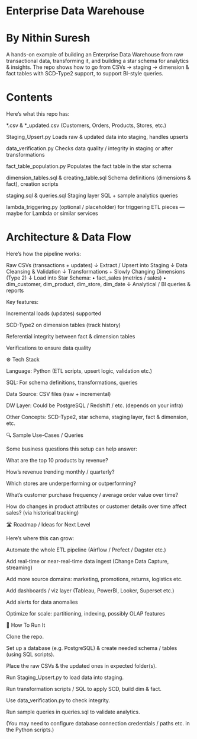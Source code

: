 # Enterprise Data Warehouse 
# By Nithin Suresh


A hands-on example of building an Enterprise Data Warehouse from raw transactional data, transforming it, and building a star schema for analytics & insights. The repo shows how to go from CSVs → staging → dimension & fact tables with SCD-Type2 support, to support BI-style queries.

# Contents

Here’s what this repo has:

*.csv & *_updated.csv (Customers, Orders, Products, Stores, etc.)	

Staging_Upsert.py	Loads raw & updated data into staging, handles upserts

data_verification.py	Checks data quality / integrity in staging or after transformations

fact_table_population.py	Populates the fact table in the star schema

dimension_tables.sql & creating_table.sql	Schema definitions (dimensions & fact), creation scripts

staging.sql & queries.sql	Staging layer SQL + sample analytics queries

lambda_triggering.py	(optional / placeholder) for triggering ETL pieces — maybe for Lambda or similar services

# Architecture & Data Flow

Here’s how the pipeline works:

Raw CSVs (transactions + updates)
     ↓ Extract / Upsert into Staging
     ↓ Data Cleansing & Validation
     ↓ Transformations + Slowly Changing Dimensions (Type 2)
     ↓ Load into Star Schema:
           • fact_sales (metrics / sales)
           • dim_customer, dim_product, dim_store, dim_date
     ↓ Analytical / BI queries & reports


Key features:

Incremental loads (updates) supported

SCD-Type2 on dimension tables (track history)

Referential integrity between fact & dimension tables

Verifications to ensure data quality

⚙️ Tech Stack

Language: Python (ETL scripts, upsert logic, validation etc.)

SQL: For schema definitions, transformations, queries

Data Source: CSV files (raw + incremental)

DW Layer: Could be PostgreSQL / Redshift / etc. (depends on your infra)

Other Concepts: SCD-Type2, star schema, staging layer, fact & dimension, etc.

🔍 Sample Use-Cases / Queries

Some business questions this setup can help answer:

What are the top 10 products by revenue?

How’s revenue trending monthly / quarterly?

Which stores are underperforming or outperforming?

What’s customer purchase frequency / average order value over time?

How do changes in product attributes or customer details over time affect sales? (via historical tracking)

🛣️ Roadmap / Ideas for Next Level

Here’s where this can grow:

Automate the whole ETL pipeline (Airflow / Prefect / Dagster etc.)

Add real-time or near-real-time data ingest (Change Data Capture, streaming)

Add more source domains: marketing, promotions, returns, logistics etc.

Add dashboards / viz layer (Tableau, PowerBI, Looker, Superset etc.)

Add alerts for data anomalies

Optimize for scale: partitioning, indexing, possibly OLAP features

🧩 How To Run It

Clone the repo.

Set up a database (e.g. PostgreSQL) & create needed schema / tables (using SQL scripts).

Place the raw CSVs & the updated ones in expected folder(s).

Run Staging_Upsert.py to load data into staging.

Run transformation scripts / SQL to apply SCD, build dim & fact.

Use data_verification.py to check integrity.

Run sample queries in queries.sql to validate analytics.

(You may need to configure database connection credentials / paths etc. in the Python scripts.)
